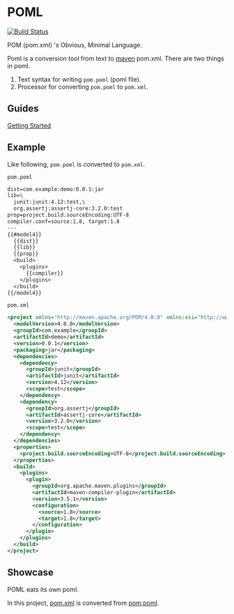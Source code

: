 # POML
[![Build Status](https://travis-ci.org/mamorum/poml.svg?branch=master)](https://travis-ci.org/mamorum/poml)

POM (pom.xml) 's Obvious, Minimal Language.

Poml is a conversion tool from text to [maven](https://maven.apache.org/) pom.xml. There are two things in poml.

1. Text syntax for writing `pom.poml` (poml file).
2. Processor for converting `pom.poml` to `pom.xml`.


## Guides
[Getting Started](doc/getting-started.md)


## Example
Like following, `pom.poml` is converted to `pom.xml`.

`pom.poml`

```txt
dist=com.example:demo:0.0.1:jar
lib=\
  junit:junit:4.12:test,\
  org.assertj:assertj-core:3.2.0:test
prop=project.build.sourceEncoding:UTF-8
compiler.conf=source:1.8, target:1.8
---
{{#model4}}
  {{dist}}
  {{lib}}
  {{prop}}
  <build>
    <plugins>
      {{compiler}}
    </plugins>
  </build>
{{/model4}}
```

`pom.xml`

```xml
<project xmlns="http://maven.apache.org/POM/4.0.0" xmlns:xsi="http://www.w3.org/2001/XMLSchema-instance" xsi:schemaLocation="http://maven.apache.org/POM/4.0.0 http://maven.apache.org/xsd/maven-4.0.0.xsd">
  <modelVersion>4.0.0</modelVersion>
  <groupId>com.example</groupId>
  <artifactId>demo</artifactId>
  <version>0.0.1</version>
  <packaging>jar</packaging>
  <dependencies>
    <dependency>
      <groupId>junit</groupId>
      <artifactId>junit</artifactId>
      <version>4.12</version>
      <scope>test</scope>
    </dependency>
    <dependency>
      <groupId>org.assertj</groupId>
      <artifactId>assertj-core</artifactId>
      <version>3.2.0</version>
      <scope>test</scope>
    </dependency>
  </dependencies>
  <properties>
    <project.build.sourceEncoding>UTF-8</project.build.sourceEncoding>
  </properties>
  <build>
    <plugins>
      <plugin>
        <groupId>org.apache.maven.plugins</groupId>
        <artifactId>maven-compiler-plugin</artifactId>
        <version>3.5.1</version>
        <configuration>
          <source>1.8</source>
          <target>1.8</target>
        </configuration>
      </plugin>
    </plugins>
  </build>
</project>
```


## Showcase
POML eats its own poml.

In this project, [pom.xml](pom.xml) is converted from [pom.poml](pom.poml).

